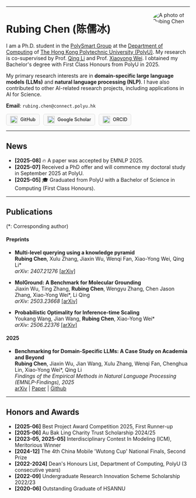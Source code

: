 
---

<img src="images/selfie_square.jpg" alt="A photo of Rubing Chen" style="max-width:20%; min-width:40px; float:right; border-radius:50%; margin: 0 0 1em 1em;"/>

# Rubing Chen (陈儒冰)


I am a Ph.D. student in the [PolySmart Group](https://www.polyu.edu.hk/comp/polysmart/) at the [Department of Computing](https://www.polyu.edu.hk/comp/) of [The Hong Kong Polytechnic University (PolyU)](https://www.polyu.edu.hk/). My research is co-supervised by Prof. [Qing Li](https://www.polyu.edu.hk/comp/people/academic-staff/prof-li-qing/) and Prof. [Xiaoyong Wei](https://www.polyu.edu.hk/comp/people/academic-staff/dr-wei-xiaoyong/). I obtained my Bachelor's degree with First Class Honours from PolyU in 2025.

My primary research interests are in **domain-specific large language models (LLMs)** and **natural language processing (NLP)**. I have also contributed to other AI-related research projects, including applications in AI for Science.


**Email**: `rubing.chen@connect.polyu.hk`
<!-- Icon Links Block -->
<div style="margin-top: 1em; display: flex; flex-wrap: wrap; gap: 10px;">
    <!-- GitHub -->
    <a href="https://github.com/Anya-RB-Chen" target="_blank" rel="noopener noreferrer" style="display: inline-flex; align-items: center; padding: 5px 10px; border: 1px solid #ddd; border-radius: 5px; text-decoration: none; color: inherit; background-color: #f9f9f9;">
        <img src="https://cdn.simpleicons.org/github/000" alt="GitHub Logo" style="height: 20px; margin-right: 8px;">
        <span style="font-size: 0.9em; font-weight: 500;">GitHub</span>
    </a>
    <!-- Google Scholar -->
    <a href="https://scholar.google.com/citations?user=lEjqi_MAAAAJ&hl=en" target="_blank" rel="noopener noreferrer" style="display: inline-flex; align-items: center; padding: 5px 10px; border: 1px solid #ddd; border-radius: 5px; text-decoration: none; color: inherit; background-color: #f9f9f9;">
        <img src="https://cdn.simpleicons.org/googlescholar/4285F4" alt="Google Scholar Logo" style="height: 20px; margin-right: 8px;">
        <span style="font-size: 0.9em; font-weight: 500;">Google Scholar</span>
    </a>
    <!-- ORCID -->
    <a href="https://orcid.org/my-orcid?orcid=0009-0006-6975-7134" target="_blank" rel="noopener noreferrer" style="display: inline-flex; align-items: center; padding: 5px 10px; border: 1px solid #ddd; border-radius: 5px; text-decoration: none; color: inherit; background-color: #f9f9f9;">
        <img src="https://cdn.simpleicons.org/orcid/A6CE39" alt="ORCID Logo" style="height: 20px; margin-right: 8px;">
        <span style="font-size: 0.9em; font-weight: 500;">ORCID</span>
    </a>
</div>

---

## News

-   **[2025-08]** 🔥 A paper was accepted by EMNLP 2025.
-   **[2025-07]** Received a PhD offer and will commence my doctoral study in September 2025 at PolyU.
-   **[2025-05]** 🎓 Graduated from PolyU with a Bachelor of Science in Computing (First Class Honours).


---

## Publications
(*: Corresponding author)

#### Preprints
-   **Multi-level querying using a knowledge pyramid**<br>
    **Rubing Chen**, Xulu Zhang, Jiaxin Wu, Wenqi Fan, Xiao-Yong Wei, Qing Li*<br>
    *arXiv: 2407.21276* [[arXiv]](https://arxiv.org/abs/2407.21276)

-   **MolGround: A Benchmark for Molecular Grounding**<br>
    Jiaxin Wu, Ting Zhang, **Rubing Chen**, Wengyu Zhang, Chen Jason Zhang, Xiao-Yong Wei*, Li Qing<br>
    *arXiv: 2503.23668* [[arXiv]](https://arxiv.org/abs/2503.23668)

-   **Probabilistic Optimality for Inference-time Scaling**<br>
    Youkang Wang, Jian Wang, **Rubing Chen**, Xiao-Yong Wei*<br>
    *arXiv: 2506.22376* [[arXiv]](https://arxiv.org/abs/2506.22376)

#### 2025
-   **Benchmarking for Domain-Specific LLMs: A Case Study on Academia and Beyond**<br>
    **Rubing Chen**, Jiaxin Wu, Jian Wang, Xulu Zhang, Wenqi Fan, Chenghua Lin, Xiao-Yong Wei*, Qing Li<br>
    *Findings of the Empirical Methods in Natural Language Processing (EMNLP-Findings), 2025*<br>
    [arXiv](https://arxiv.org/abs/2508.07353) | [Paper]() | [Github]()


---

## Honors and Awards

-   **[2025-06]** Best Project Award Competition 2025, First Runner-up
-   **[2025-06]** Au Bak Ling Charity Trust Scholarship 2024/25
-   **[2023-05, 2025-05]** Interdisciplinary Contest In Modeling (ICM), Meritorious Winner
-   **[2024-12]** The 4th China Mobile 'Wutong Cup' National Finals, Second Prize
-   **[2022-2024]** Dean's Honours List, Department of Computing, PolyU (3 consecutive years)
-   **[2022-09]** Undergraduate Research Innovation Scheme Scholarship 2022/23
-   **[2020-06]** Outstanding Graduate of HSANNU


<!-- MapMyVisitors Widget -->
<script type='text/javascript' id='mapmyvisitors' src='https://mapmyvisitors.com/map.js?cl=080808&w=300&t=tt&d=5fkWaYaXIFBjo3ZXLy9Im1_uvPCz7ekv5UGtkp5SEiE&co=f4f4f4&cmo=dcb2ff&cmn=ff52c6&ct=808080'></script>
